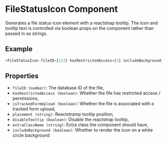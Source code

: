 # FileStatusIcon Component

Generates a file status icon element with a reactstrap tooltip.
The icon and tooltip text is controlled via boolean props on the component rather than passed in as strings.

## Example

```js
<FileStatusIcon fileID={123} hasRestrictedAccess={1} includeBackground={1} />
```

## Properties

 * `fileID (number)`: The database ID of the file,
 * `hasRestrictedAccess (boolean)`: Whether the file has restricted access / permissions,
 * `isTrackedFormUpload (boolean)`: Whether the file is associated with a tracked form upload,
 * `placement (string)`: Reactstramp tooltip position,
 * `disableTooltip (boolean)`: Disable the reactstrap tooltip,
 * `extraClassName (string)`: Extra class the component should have,
 * `includeBackground (boolean)`: Whether to render the icon on a white circle background
